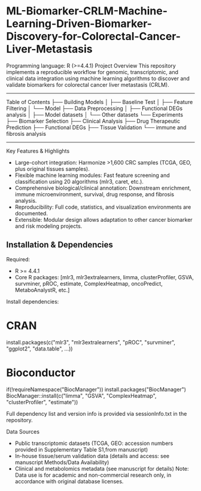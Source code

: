 # ML-Biomarker-CRLM-Machine-Learning-Driven-Biomarker-Discovery-for-Colorectal-Cancer-Liver-Metastasis
Programming language: R (>=4.4.1)
Project Overview
This repository implements a reproducible workflow for genomic, transcriptomic, and clinical data integration using machine learning algorithms to discover and validate biomarkers for colorectal cancer liver metastasis (CRLM).
________________________________________________________
Table of Contents
├── Building Models
│   ├── Baseline Test
│   ├── Feature Filtering
│   └── Model
├── Data Preprocessing
│   ├── Functional DEGs analysis
│   ├── Model datasets
│   └── Other datasets
└── Experiments
    ├── Biomarker Selection
    ├── Clinical Analysis
    ├── Drug Therapeutic Prediction
    ├── Functional DEGs
    ├── Tissue Validation
    └── immune and fibrosis analysis
___________________________________________________
Key Features & Highlights
- Large-cohort integration: Harmonize >1,600 CRC samples (TCGA, GEO, plus original tissues samples).
- Flexible machine learning modules: Fast feature screening and classification using 20 algorithms (mlr3, caret, etc.).
- Comprehensive biological/clinical annotation: Downstream enrichment, immune microenvironment, survival, drug response, and fibrosis analysis.
- Reproducibility: Full code, statistics, and visualization environments are documented.
- Extensible: Modular design allows adaptation to other cancer biomarker and risk modeling projects.

## Installation & Dependencies
Required:

- R >= 4.4.1
- Core R packages: [mlr3, mlr3extralearners, limma, clusterProfiler, GSVA, survminer, pROC, estimate, ComplexHeatmap, oncoPredict, MetaboAnalystR, etc.]

Install dependencies:
# CRAN
install.packages(c("mlr3", "mlr3extralearners", "pROC", "survminer", "ggplot2", "data.table", ...))
# Bioconductor
if(!requireNamespace("BiocManager")) install.packages("BiocManager")
BiocManager::install(c("limma", "GSVA", "ComplexHeatmap", "clusterProfiler", "estimate"))

Full dependency list and version info is provided via sessionInfo.txt in the repository.

Data Sources
- Public transcriptomic datasets (TCGA, GEO: accession numbers provided in Supplementary Table S1,from manuscript)
- In-house tissue/serum validation data (details and access: see manuscript Methods/Data Availability)
- Clinical and metabolomics metadata (see manuscript for details)
Note: Data use is for academic and non-commercial research only, in accordance with original database licenses.


